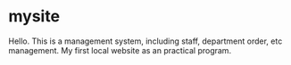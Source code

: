 # mysite
Hello.
This is a management system, including staff, department order, etc management. My first local website as an practical program.
